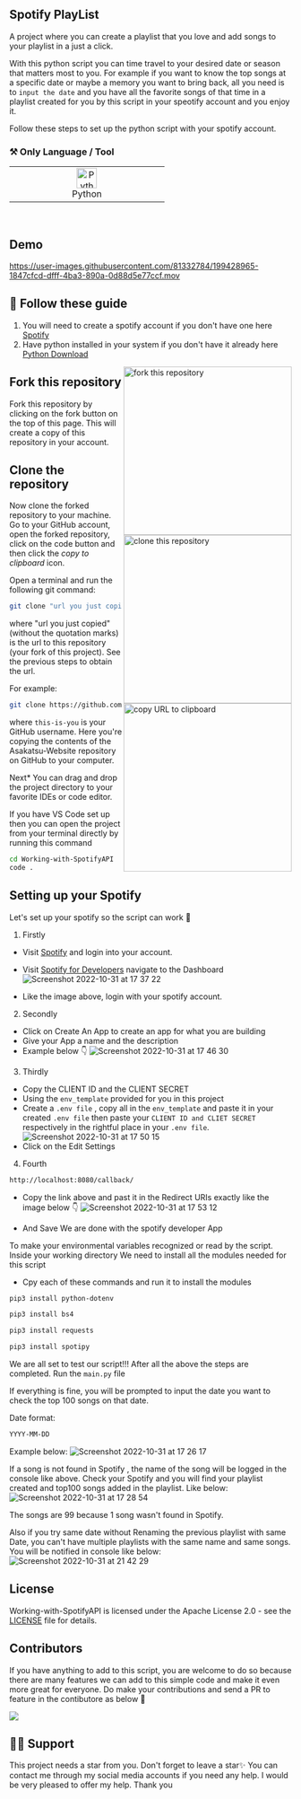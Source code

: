## Spotify PlayList

A project where you can create a playlist that you love and add songs to your playlist in a just a click.

With this python script you can time travel to your desired date or season that matters most to you.
For example if you want to know the top songs at a specific date or maybe a memory you want to bring back, all you need is to `input the date` and you have all the favorite songs of that time in a playlist created for you by this script in your speotify account and you enjoy it.

Follow these steps to set up the python script with your spotify account.

### ⚒️ Only Language / Tool
 <table>
	 <tbody>
  		<tr>
   			<td align="Center" width="25%"> 
 				<a href="https://developer.mozilla.org/en-US/docs/Glossary/Reactjs" target="_blank" rel="noreferrer"><img src="https://cdn.svgporn.com/logos/python.svg" width="36" height="36" alt="Python" /></a>
    	<br>Python
    </td>
	  </tr>
	</tbody>
  </table>
	
<br>

## Demo


https://user-images.githubusercontent.com/81332784/199428965-1847cfcd-dfff-4ba3-890a-0d88d5e77ccf.mov



## 🧑 Follow these guide

 1. You will need to create a spotify account if you don't have one here [Spotify](https://open.spotify.com)
 2. Have python installed in your system if you don't have it already here [Python Download](https://www.python.org/downloads/)



<img align="right" width="300" src="https://firstcontributions.github.io/assets/Readme/fork.png" alt="fork this repository" />



## Fork this repository

Fork this repository by clicking on the fork button on the top of this page.
This will create a copy of this repository in your account.

## Clone the repository

<img align="right" width="300" src="https://firstcontributions.github.io/assets/Readme/clone.png" alt="clone this repository" />

Now clone the forked repository to your machine. Go to your GitHub account, open the forked repository, click on the code button and then click the _copy to clipboard_ icon.

Open a terminal and run the following git command:

```bash
git clone "url you just copied"
```

where "url you just copied" (without the quotation marks) is the url to this repository (your fork of this project). See the previous steps to obtain the url.

<img align="right" width="300" src="https://firstcontributions.github.io/assets/Readme/copy-to-clipboard.png" alt="copy URL to clipboard" />

For example:

```bash
git clone https://github.com/Kellsonphilips/Working-with-SpotifyAPI.git
```

where `this-is-you` is your GitHub username. Here you're copying the contents of the Asakatsu-Website repository on GitHub to your computer.

Next* You can drag and drop the project directory to your favorite IDEs or code editor.

If you have VS Code set up then you can open the project from your terminal directly by running this command

```bash
cd Working-with-SpotifyAPI
code .
```
## Setting up your Spotify

Let's set up your spotify so the script can work 💪
1. Firstly
 * Visit [Spotify](https://open.spotify.com) and login into your account.
 * Visit [Spotify for Developers](https://developer.spotify.com/) navigate to the Dashboard
![Screenshot 2022-10-31 at 17 37 22](https://user-images.githubusercontent.com/81332784/199429172-028df73c-45bb-4e1a-9851-9c72f3105463.png)

 * Like the image above, login with your spotify account.
2. Secondly
  * Click on Create An App to create an app for what you are building
  * Give your App a name and the description
  * Example below 👇
![Screenshot 2022-10-31 at 17 46 30](https://user-images.githubusercontent.com/81332784/199429439-188c5450-3851-4673-85f5-98e002fe24d3.png)
3. Thirdly
  * Copy the CLIENT ID and the CLIENT SECRET
  * Using the `env_template` provided for you in this project 
  * Create a `.env file` , copy all in the `env_template` and paste it in your created `.env file` then paste your `CLIENT ID and CLIET SECRET` respectively in the rightful place in your `.env file`.
![Screenshot 2022-10-31 at 17 50 15](https://user-images.githubusercontent.com/81332784/199429913-6a9d1555-1770-433f-bb94-72cb79dfc086.png)
  * Click on the Edit Settings
4. Fourth
  ```bash
  http://localhost:8080/callback/
  ```
  * Copy the link above and past it in the Redirect URIs exactly like the image below 👇
![Screenshot 2022-10-31 at 17 53 12](https://user-images.githubusercontent.com/81332784/199430069-a3022c7d-8fae-45e8-a7a3-d67bf448a4fe.png)

  * And Save
We are done with the spotify developer App

To make your environmental variables recognized or read by the script.
Inside your working directory
We need to install all the modules needed for this script
  * Cpy each of these commands and run it to install the modules
```bash
pip3 install python-dotenv
```
```bash
pip3 install bs4
```
```bash
pip3 install requests
```
```bash
pip3 install spotipy
```


We are all set to test our script!!!
After all the above the steps are completed.
Run the `main.py` file

If everything is fine, you will be prompted to input the date you want to check the top 100 songs on that date.

Date format:
```bash
YYYY-MM-DD
```
Example below:
![Screenshot 2022-10-31 at 17 26 17](https://user-images.githubusercontent.com/81332784/199430202-a141a0b7-9861-4707-b6d8-eacc1224c626.png)


If a song is not found in Spotify , the name of the song will be logged in the console like above.
Check your Spotify and you will find your playlist created and top100 songs added in the playlist.
Like below:
![Screenshot 2022-10-31 at 17 28 54](https://user-images.githubusercontent.com/81332784/199430269-cc3620b7-4586-4f86-bd55-0b4a0ad9b995.png)


The songs are 99 because 1 song wasn't found in Spotify.

Also if you try same date without Renaming the previous playlist with same Date, you can't have multiple playlists with the same name and same songs.
You will be notified in console like below:
![Screenshot 2022-10-31 at 21 42 29](https://user-images.githubusercontent.com/81332784/199430356-b86cc6fb-b23f-497d-8104-765d0c7fc586.png)




## License

Working-with-SpotifyAPI is licensed under the Apache License 2.0 - see the [LICENSE](LICENSE) file for details.

## Contributors

If you have anything to add to this script, you are welcome to do so because there are many features we can add to this simple code and make it even more great for everyone. Do make your contributions and send a PR to feature in the contibutore as below 💪

<a href = "https://github.com/Kellsonphilips/Working-with-SpotifyAPI/graphs/contributors">
  <img src = "https://contrib.rocks/image?repo=Kellsonphilips/Working-with-SpotifyAPI"/>
</a>


## 🙏🏽 Support

This project needs a star️ from you. Don't forget to leave a star✨
You can contact me through my social media accounts if you need any help. I would be very pleased to offer my help.
Thank you
